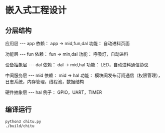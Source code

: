 # 嵌入式工程设计

## 分层结构
应用层 --- app
依赖： app -> mid,fun,dal
功能： 自动进料页面

功能层 --- fun
依赖： fun -> min,dal
功能： 呼吸灯，自动进料

设备抽象层 --- dal
依赖： dal -> mid,hal
功能： LED，自动进料通信协议

中间服务层 --- mid
依赖： mid -> hal
功能： 模块间发布订阅通信（权限管理），日志系统，内存管理，线程池，数据结构

硬件抽象层 --- hal
例子： GPIO，UART，TIMER

## 编译运行
```
python3 chitu.py
./build/chitu
```








